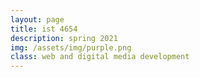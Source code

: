 ```yaml
---
layout: page
title: ist 4654
description: spring 2021
img: /assets/img/purple.png
class: web and digital media development 
---
```

